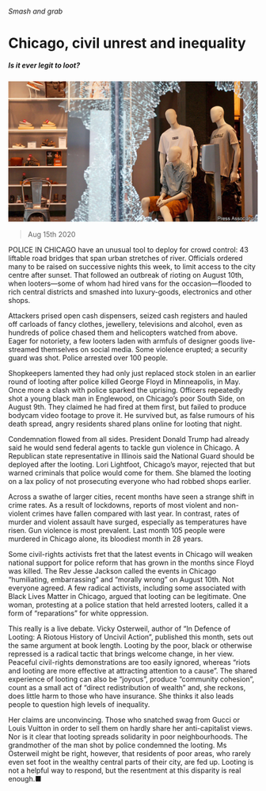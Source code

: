 ###### Smash and grab

# Chicago, civil unrest and inequality 

##### Is it ever legit to loot? 

![image](images/20200815_USP002_0.jpg) 

> Aug 15th 2020 

POLICE IN CHICAGO have an unusual tool to deploy for crowd control: 43 liftable road bridges that span urban stretches of river. Officials ordered many to be raised on successive nights this week, to limit access to the city centre after sunset. That followed an outbreak of rioting on August 10th, when looters—some of whom had hired vans for the occasion—flooded to rich central districts and smashed into luxury-goods, electronics and other shops.

Attackers prised open cash dispensers, seized cash registers and hauled off carloads of fancy clothes, jewellery, televisions and alcohol, even as hundreds of police chased them and helicopters watched from above. Eager for notoriety, a few looters laden with armfuls of designer goods live-streamed themselves on social media. Some violence erupted; a security guard was shot. Police arrested over 100 people.


Shopkeepers lamented they had only just replaced stock stolen in an earlier round of looting after police killed George Floyd in Minneapolis, in May. Once more a clash with police sparked the uprising. Officers repeatedly shot a young black man in Englewood, on Chicago’s poor South Side, on August 9th. They claimed he had fired at them first, but failed to produce bodycam video footage to prove it. He survived but, as false rumours of his death spread, angry residents shared plans online for looting that night.

Condemnation flowed from all sides. President Donald Trump had already said he would send federal agents to tackle gun violence in Chicago. A Republican state representative in Illinois said the National Guard should be deployed after the looting. Lori Lightfoot, Chicago’s mayor, rejected that but warned criminals that police would come for them. She blamed the looting on a lax policy of not prosecuting everyone who had robbed shops earlier.

Across a swathe of larger cities, recent months have seen a strange shift in crime rates. As a result of lockdowns, reports of most violent and non-violent crimes have fallen compared with last year. In contrast, rates of murder and violent assault have surged, especially as temperatures have risen. Gun violence is most prevalent. Last month 105 people were murdered in Chicago alone, its bloodiest month in 28 years.

Some civil-rights activists fret that the latest events in Chicago will weaken national support for police reform that has grown in the months since Floyd was killed. The Rev Jesse Jackson called the events in Chicago “humiliating, embarrassing” and “morally wrong” on August 10th. Not everyone agreed. A few radical activists, including some associated with Black Lives Matter in Chicago, argued that looting can be legitimate. One woman, protesting at a police station that held arrested looters, called it a form of “reparations” for white oppression.

This really is a live debate. Vicky Osterweil, author of “In Defence of Looting: A Riotous History of Uncivil Action”, published this month, sets out the same argument at book length. Looting by the poor, black or otherwise repressed is a radical tactic that brings welcome change, in her view. Peaceful civil-rights demonstrations are too easily ignored, whereas “riots and looting are more effective at attracting attention to a cause”. The shared experience of looting can also be “joyous”, produce “community cohesion”, count as a small act of “direct redistribution of wealth” and, she reckons, does little harm to those who have insurance. She thinks it also leads people to question high levels of inequality.

Her claims are unconvincing. Those who snatched swag from Gucci or Louis Vuitton in order to sell them on hardly share her anti-capitalist views. Nor is it clear that looting spreads solidarity in poor neighbourhoods. The grandmother of the man shot by police condemned the looting. Ms Osterweil might be right, however, that residents of poor areas, who rarely even set foot in the wealthy central parts of their city, are fed up. Looting is not a helpful way to respond, but the resentment at this disparity is real enough.■

